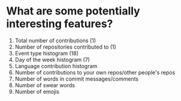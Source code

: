 What are some potentially interesting features?
===============================================

1. Total number of contributions (1)
2. Number of repositories contributed to (1)
3. Event type histogram (18)
4. Day of the week histogram (7)
5. Language contribution histogram
6. Number of contributions to your own repos/other people's repos
7. Number of words in commit messages/comments
8. Number of swear words
9. Number of emojis
